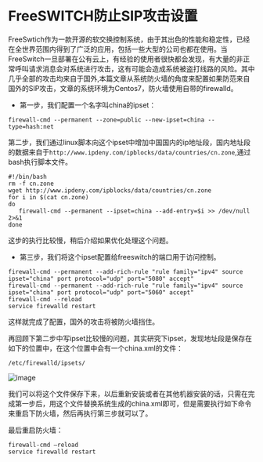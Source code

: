 # FreeSWITCH防止SIP攻击设置

FreeSwtich作为一款开源的软交换控制系统，由于其出色的性能和稳定性，已经在全世界范围内得到了广泛的应用，包括一些大型的公司也都在使用。当FreeSwitch一旦部署在公有云上，有经验的使用者很快都会发现，有大量的非正常呼叫请求消息会对系统进行攻击，这有可能会造成系统被盗打线路的风险。其中几乎全部的攻击均来自于国外,本篇文章从系统防火墙的角度来配置如果防范来自国外的SIP攻击，文章的系统环境为Centos7，防火墙使用自带的firewalld。

- 第一步，我们配置一个名字叫china的ipset：
```
firewall-cmd --permanent --zone=public --new-ipset=china --type=hash:net
```
第二步，我们通过linux脚本向这个ipset中增加中国国内的ip地址段，国内地址段的数据来自于`http://www.ipdeny.com/ipblocks/data/countries/cn.zone`,通过bash执行脚本文件。
```
#!/bin/bash
rm -f cn.zone
wget http://www.ipdeny.com/ipblocks/data/countries/cn.zone
for i in $(cat cn.zone)
do
   firewall-cmd --permanent --ipset=china --add-entry=$i >> /dev/null 2>&1
done
```
 这步的执行比较慢，稍后介绍如果优化处理这个问题。

 - 第三步，我们将这个ipset配置给freeswitch的端口用于访问控制。
```
firewall-cmd --permanent --add-rich-rule "rule family="ipv4" source ipset="china" port protocol="udp" port="5080" accept"
firewall-cmd --permanent --add-rich-rule "rule family="ipv4" source ipset="china" port protocol="udp" port="5060" accept"
firewall-cmd --reload 
service firewalld restart
```
这样就完成了配置，国外的攻击将被防火墙挡住。

再回顾下第二步中写ipset比较慢的问题，其实研究下ipset，发现地址段是保存在如下的位置中，在这个位置中会有一个china.xml的文件：
```
/etc/firewalld/ipsets/
```
![image](https://github.com/kenlab-chung/Freeswitch-Kernel-Programming/assets/59462735/6726ca08-2c70-4de6-9728-e18dbcf4335a)

我们可以将这个文件保存下来，以后重新安装或者在其他机器安装的话，只需在完成第一步后，用这个文件替换系统生成的china.xml即可，但是需要执行如下命令来重启下防火墙，然后再执行第三步就可以了。

最后重启防火墙：
```
firewall-cmd –reload 
service firewalld restart
```
